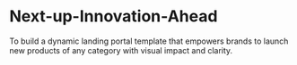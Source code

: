 # Next-up-Innovation-Ahead
To build a dynamic landing portal template that empowers brands to launch new products of any category with visual impact and clarity.
